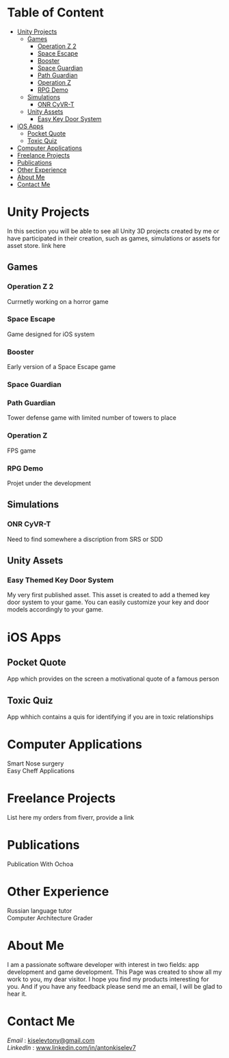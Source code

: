 # Table of Content
 - [Unity Projects](#unity-projects)  
   - [Games](#games)  
      - [Operation Z 2](#operation-z-2)  
      - [Space Escape](#space-escape)  
      - [Booster](#booster) 
      - [Space Guardian](#space-guardian)  
      - [Path Guardian](#path-guardian)
      - [Operation Z](#operation-z)  
      - [RPG Demo](#rpg-demo)
   - [Simulations](#simulations)  
      - [ONR CyVR-T](#onr-cyvr-t)  
   - [Unity Assets](#unity-assets)
      - [Easy Key Door System](#easy-themed-key-door-system)
 - [iOS Apps](#ios-apps) 
	- [Pocket Quote](#pocket-quote)
	- [Toxic Quiz](#toxic-quiz)
 - [Computer Applications](#computer-applications)
 - [Freelance Projects](#freelance-projects)
 - [Publications](#publications)
 - [Other Experience](#other-experience)
 - [About Me](#about-me)  
 - [Contact Me](#contact-me)  


# Unity Projects
In this section you will be able to see all Unity 3D projects created by me or have participated in their creation, such as games, simulations or assets for asset store. link here 

## Games
### Operation Z 2
Currnetly working on a horror game

### Space Escape
Game designed for iOS system

### Booster
Early version of a Space Escape game

### Space Guardian

### Path Guardian
Tower defense game with limited number of towers to place

### Operation Z
FPS game 

### RPG Demo  
Projet under the development

## Simulations

### ONR CyVR-T
Need to find somewhere a discription from SRS or SDD

## Unity Assets

### Easy Themed Key Door System
My very first published asset. This asset is created to add a themed key door system to your game. You can easily customize your key and door models accordingly to your game. 

# iOS Apps

## Pocket Quote
App which provides on the screen a motivational quote of a famous person

## Toxic Quiz
App whhich contains a quis for identifying if you are in toxic relationships

# Computer Applications
Smart Nose surgery  
Easy Cheff Applications  

# Freelance Projects
List here my orders from fiverr, provide a link

# Publications
Publication With Ochoa

# Other Experience

Russian language tutor  
Computer Architecture Grader  

# About Me
I am a passionate software developer with interest in two fields: app development and game development. This Page was created to show all my work to you, my dear visitor.
I hope you find my products interesting for you. And if you have any feedback please send me an email, I will be glad to hear it.

# Contact Me
_Email_ : kiselevtony@gmail.com  
_LinkedIn_ : www.linkedin.com/in/antonkiselev7
